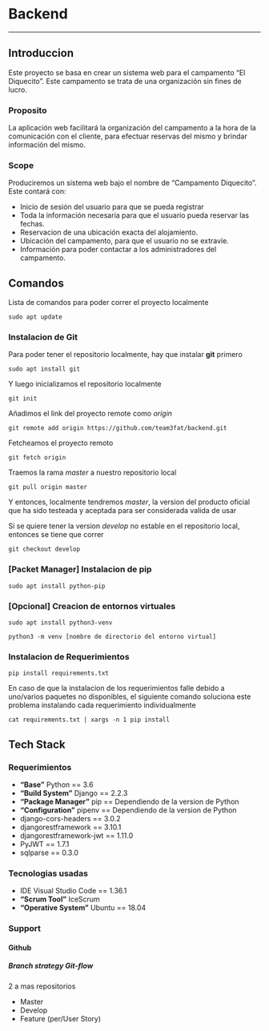 # Backend

***

## Introduccion

Este proyecto se basa en crear un sistema web para el campamento “El Diquecito”. Este campamento se trata de una organización sin fines de lucro.

### Proposito

La aplicación web facilitará la organización del campamento a la hora de la comunicación con el cliente, para efectuar reservas del mismo y brindar información del mismo.

### Scope

Produciremos un sistema web bajo el nombre de “Campamento Diquecito”.  Este contará con:

- Inicio de sesión del usuario para que se pueda registrar
- Toda la información necesaria para que el usuario pueda reservar las fechas.
- Reservacion de una ubicación exacta del alojamiento.
- Ubicación del campamento, para que el usuario no se extravíe.
- Información para poder contactar a los administradores del campamento.

## Comandos

Lista de comandos para poder correr el proyecto localmente

`sudo apt update`

### Instalacion de Git

Para poder tener el repositorio localmente, hay que instalar **git** primero

`sudo apt install git`

Y luego inicializamos el repositorio localmente

`git init`

Añadimos el link del proyecto remote como *origin*

`git remote add origin https://github.com/team3fat/backend.git`

Fetcheamos el proyecto remoto

`git fetch origin`

Traemos la rama *master* a nuestro repositorio local

`git pull origin master`

Y entonces, localmente tendremos *master*, la version del producto oficial que ha sido testeada
y aceptada para ser considerada valida de usar

Si se quiere tener la version *develop* no estable en el repositorio local, entonces se tiene
que correr

`git checkout develop`

### [Packet Manager] Instalacion de pip

`sudo apt install python-pip`

### [Opcional] Creacion de entornos virtuales

`sudo apt install python3-venv`

`python3 -m venv [nombre de directorio del entorno virtual]`

### Instalacion de Requerimientos

`pip install requirements.txt`

En caso de que la instalacion de los requerimientos falle debido a uno/varios paquetes no disponibles,
el siguiente comando soluciona este problema instalando cada requerimiento individualmente

`cat requirements.txt | xargs -n 1 pip install`

## Tech Stack

### Requerimientos

- **“Base”** Python == 3.6
- **“Build System”** Django == 2.2.3
- **“Package Manager”** pip == Dependiendo de la version de Python
- **“Configuration”** pipenv == Dependiendo de la version de Python
- django-cors-headers == 3.0.2
- djangorestframework == 3.10.1
- djangorestframework-jwt == 1.11.0
- PyJWT == 1.7.1
- sqlparse == 0.3.0

### Tecnologias usadas

- IDE Visual Studio Code == 1.36.1
- **“Scrum Tool”** IceScrum
- **“Operative System”** Ubuntu == 18.04

### Support

#### Github

##### Branch strategy Git-flow

2 a mas repositorios

- Master
- Develop
- Feature (per/User Story)
